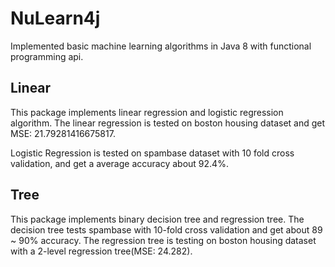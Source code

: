 # NuLearn4j

Implemented basic machine learning algorithms in Java 8 with functional programming api.

## Linear
This package implements linear regression and logistic regression algorithm. The linear regression is tested on boston housing
dataset and get MSE: 21.79281416675817.

Logistic Regression is tested on spambase dataset with 10 fold cross validation, and get a average accuracy about 92.4%.

## Tree
This package implements binary decision tree and regression tree. The decision tree tests spambase with 10-fold cross validation
and get about 89 ~ 90% accuracy. The regression tree is testing on boston housing dataset with a 2-level regression tree(MSE: 24.282).
